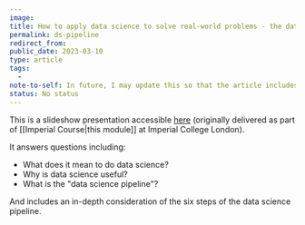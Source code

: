 ```yaml
---
image:
title: How to apply data science to solve real-world problems - the data science pipeline
permalink: ds-pipeline
redirect_from:
public_date: 2023-03-10
type: article
tags:
  - 
note-to-self: In future, I may update this so that the article includes the actual content of the presentation - but I should definitely consider the utility of that.
status: No status
---
```


This is a slideshow presentation accessible [here](./slides/data-science-pipeline) (originally delivered as part of [[Imperial Course|this module]] at Imperial College London).

It answers questions including:
- What does it mean to do data science?
- Why is data science useful?
- What is the "data science pipeline"?

And includes an in-depth consideration of the six steps of the data science pipeline.
